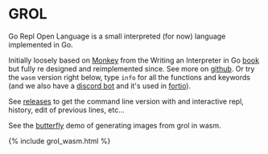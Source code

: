 # GROL

Go Repl Open Language is a small interpreted (for now) language implemented in Go.

Initially loosely based on [Monkey](https://monkeylang.org/) from the Writing an Interpreter in Go [book](https://interpreterbook.com) but fully re designed and reimplemented since.
See more on [github](https://github.com/grol-io/grol/). Or try the `wasm` version right below, type `info` for all the functions and keywords
(and we also have a [discord bot](https://github.com/grol-io/grol-discord-bot#grol-discord-bot) and it's used in [fortio](https://github.com/fortio/fortio#fortio)).

See [releases](https://github.com/grol-io/grol/releases) to get the command line version with and interactive repl, history, edit of previous lines, etc...

See the [butterfly](butterfly) demo of generating images from grol in wasm.

{% include grol_wasm.html %}
